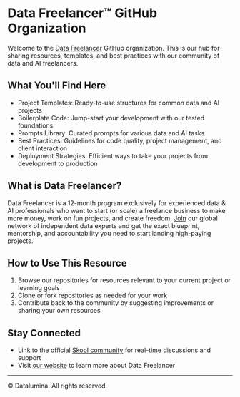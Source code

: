 # Data Freelancer™ GitHub Organization

Welcome to the [Data Freelancer](https://www.skool.com/data-freelancer/) GitHub organization. This is our hub for sharing resources, templates, and best practices with our community of data and AI freelancers.

## What You'll Find Here

- Project Templates: Ready-to-use structures for common data and AI projects
- Boilerplate Code: Jump-start your development with our tested foundations
- Prompts Library: Curated prompts for various data and AI tasks
- Best Practices: Guidelines for code quality, project management, and client interaction
- Deployment Strategies: Efficient ways to take your projects from development to production

## What is Data Freelancer?

Data Freelancer is a 12-month program exclusively for experienced data & AI professionals who want to start (or scale) a freelance business to make more money, work on fun projects, and create freedom. [Join](https://www.datalumina.com/data-freelancer) our global network of independent data experts and get the exact blueprint, mentorship, and accountability you need to start landing high-paying projects.

## How to Use This Resource

1. Browse our repositories for resources relevant to your current project or learning goals
2. Clone or fork repositories as needed for your work
3. Contribute back to the community by suggesting improvements or sharing your own resources

## Stay Connected

- Link to the official [Skool community](https://www.skool.com/data-freelancer/) for real-time discussions and support
- Visit [our website](https://www.datalumina.com/data-freelancer) to learn more about Data Freelancer

---

© Datalumina. All rights reserved.
